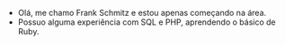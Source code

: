 - Olá, me chamo Frank Schmitz e estou apenas começando na área.
- Possuo alguma experiência com SQL e PHP, aprendendo o básico de Ruby.
